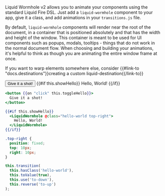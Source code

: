 Liquid Wormhole v2 allows you to animate your components using the standard
Liquid Fire DSL. Just add a `liquid-wormhole` component to your app, give it a
class, and add animations in your `transitions.js` file.

By default, `liquid-wormhole` components will render near the root of the
document, in a container that is positioned absolutely and that has the width
and height of the window. This container is meant to be used for UI components
such as popups, modals, tooltips - things that do not work in the normal
document flow. When choosing and building your animations, it's helpful to
think as though you are animating the entire window frame at once.

If you want to warp elements somewhere else, consider
{{#link-to "docs.destinations"}}creating a custom liquid-destination{{/link-to}}

<div class="example-button-container">
  <button {{on "click" this.toggleHello}} id="hello-world-button" class="btn btn-primary btn-embossed">
    Give it a shot!
  </button>
  {{#if this.showHello}}
    <LiquidWormhole @class="hello-world notification top-right">
      Hello, World!
    </LiquidWormhole>
  {{/if}}
</div>

```hbs
<button {{on "click" this.toggleHello}}>
  Give it a shot!
</button>

{{#if this.showHello}}
  <LiquidWormhole @class="hello-world top-right">
    Hello, World!
  </LiquidWormhole>
{{/if}}
```

```scss
.top-right {
  position: fixed;
  top: 10px;
  right: 10px;
}
```

```js
this.transition(
  this.hasClass('hello-world'),
  this.toValue(true),
  this.use('to-down'),
  this.reverse('to-up')
);
```
